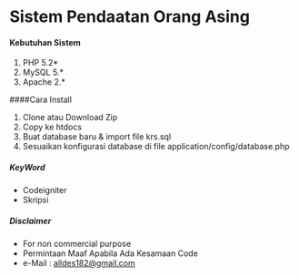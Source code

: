Sistem Pendaatan Orang Asing
======


#### Kebutuhan Sistem
1.	PHP 5.2*
2.	MySQL 5.*
3.	Apache 2.*

####Cara Install
1.	Clone atau Download Zip
2.	Copy ke htdocs
3.	Buat database baru & import file krs.sql
4.	Sesuaikan konfigurasi database di file application/config/database.php

##### KeyWord
- Codeigniter
- Skripsi

##### Disclaimer
- For non commercial purpose
- Permintaan Maaf Apabila Ada Kesamaan Code
- e-Mail : alldes182@gmail.com 